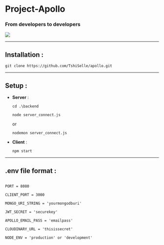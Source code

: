 # Project-Apollo

### From developers to developers

<img src="https://res.cloudinary.com/projectapollo/image/upload/v1655993017/Profiles/jslogo.png"  />

---

## Installation :

```
git clone https://github.com/TshiSelle/apollo.git
```

---

## Setup :

- **Server** :

  ```
  cd .\backend

  node server_connect.js
  ```

  or

  ```
  nodemon server_connect.js
  ```

* **Client** :

  ```
  npm start
  ```

---

## .env file format :

```

PORT = 8080

CLIENT_PORT = 3000

MONGO_URI_STRING = 'yourmongodburi'

JWT_SECRET = 'securekey'

APOLLO_EMAIL_PASS = 'emailpass'

CLOUDINARY_URL = 'thisissecret'

NODE_ENV = 'production' or 'development'

```
